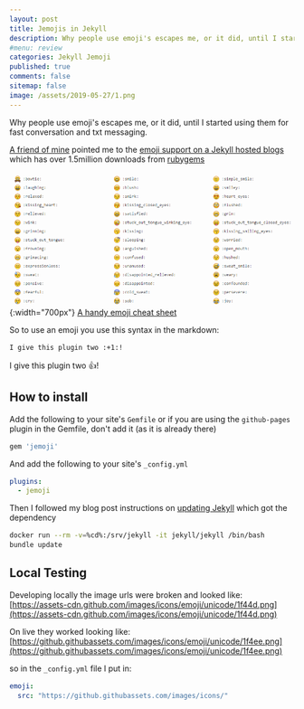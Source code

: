```yaml
---
layout: post
title: Jemojis in Jekyll
description: Why people use emoji's escapes me, or it did, until I started using them for fast conversation and txt messaging.
#menu: review
categories: Jekyll Jemoji
published: true 
comments: false
sitemap: false
image: /assets/2019-05-27/1.png
---
```


Why people use emoji's escapes me, or it did, until I started using them for fast conversation and txt messaging.

[A friend of mine](https://ohare.blog/) pointed me to the [emoji support on a Jekyll hosted blogs](https://github.com/jekyll/jemoji) which has over 1.5million downloads from [rubygems](https://rubygems.org/gems/jemoji)

![alt text](/assets/2019-05-27/1.png "Emoji cheat sheet"){:width="700px"}
[A handy emoji cheat sheet](https://www.webfx.com/tools/emoji-cheat-sheet/)

So to use an emoji you use this syntax in the markdown:

```bash
I give this plugin two :+1:!
```

I give this plugin two :+1:!

## How to install

Add the following to your site's `Gemfile` or if you are using the `github-pages` plugin in the Gemfile, don't add it (as it is already there)

```bash
gem 'jemoji'
```

And add the following to your site's `_config.yml`

```yml
plugins:
  - jemoji
```

Then I followed my blog post instructions on [updating Jekyll](/2018/01/25/Jekyll-and-Docker#updating-jekyll) which got the dependency

```bash
docker run --rm -v=%cd%:/srv/jekyll -it jekyll/jekyll /bin/bash
bundle update
```

## Local Testing

Developing locally the image urls were broken and looked like:
[https://assets-cdn.github.com/images/icons/emoji/unicode/1f44d.png](https://assets-cdn.github.com/images/icons/emoji/unicode/1f44d.png)

On live they worked looking like:  
[https://github.githubassets.com/images/icons/emoji/unicode/1f4ee.png](https://github.githubassets.com/images/icons/emoji/unicode/1f4ee.png)

so in the `_config.yml` file I put in:

```yml
emoji:
  src: "https://github.githubassets.com/images/icons/"
```

